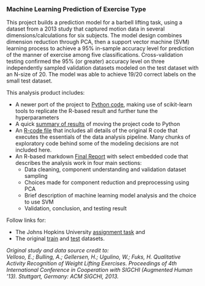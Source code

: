 ### Machine Learning Prediction of Exercise Type
This project builds a prediction model for a barbell lifting task, using a dataset from a 2013 study that captured motion data in several dimensions/calculations for six subjects. The model design combines dimension reduction through PCA, then a support vector machine (SVM) learning process to achieve a 95% in-sample accuracy level for prediction of the manner of exercise among five classifications. Cross-validation testing confirmed the 95% (or greater) accuracy level on three independently sampled validation datasets modeled on the test dataset with an N-size of 20. The model was able to achieve 19/20 correct labels on the small test dataset.

This analysis product includes:  
  - A newer port of the project to [Python code](/pycode/ex-predict.py), making use of scikit-learn tools to replicate the R-based result and further tune the hyperparameters
  - A quick [summary of results](pycode/notes.md) of moving the project code to Python
  - An [R-code file](ex-predict.r) that includes all details of the original R code that executes the essentials of the data analysis pipeline. Many chunks of exploratory code behind some of the modeling decisions are not included here.  
  - An R-based markdown [Final Report](ex-predict-report.md) with select embedded code that describes the analysis work in four main sections:
    * Data cleaning, component understanding and validation dataset sampling
    * Choices made for component reduction and preprocessing using PCA
    * Brief description of machine learning model analysis and the choice to use SVM
    * Validation, conclusion, and testing result  

Follow links for:  
  - The Johns Hopkins University <a href='https://www.coursera.org/learn/practical-machine-learning/supplement/PvInj/course-project-instructions-read-first'>assignment task</a> and  
  - The original <a href='https://d396qusza40orc.cloudfront.net/predmachlearn/pml-training.csv'>train</a> and <a href='https://d396qusza40orc.cloudfront.net/predmachlearn/pml-testing.csv'>test</a> datasets.

*Original study and data source credit to:  
Velloso, E.; Bulling, A.; Gellersen, H.; Ugulino, W.; Fuks, H. Qualitative Activity Recognition of Weight Lifting Exercises. Proceedings of 4th International Conference in Cooperation with SIGCHI (Augmented Human '13). Stuttgart, Germany: ACM SIGCHI, 2013.*
